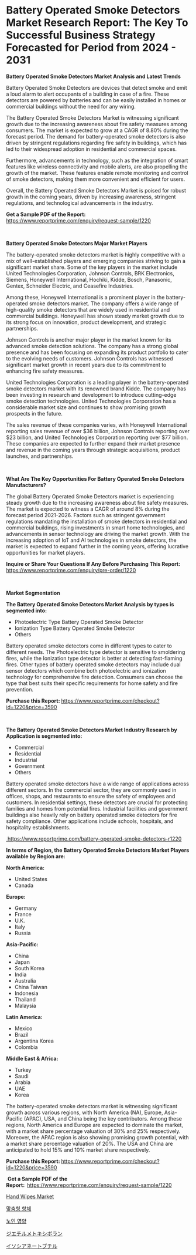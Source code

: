 <p><h1>Battery Operated Smoke Detectors Market Research Report: The Key To Successful Business Strategy Forecasted for Period from 2024 - 2031</h1></p><p><strong>Battery Operated Smoke Detectors Market Analysis and Latest Trends</strong></p>
<p><p>Battery Operated Smoke Detectors are devices that detect smoke and emit a loud alarm to alert occupants of a building in case of a fire. These detectors are powered by batteries and can be easily installed in homes or commercial buildings without the need for any wiring.</p><p>The Battery Operated Smoke Detectors Market is witnessing significant growth due to the increasing awareness about fire safety measures among consumers. The market is expected to grow at a CAGR of 8.80% during the forecast period. The demand for battery-operated smoke detectors is also driven by stringent regulations regarding fire safety in buildings, which has led to their widespread adoption in residential and commercial spaces.</p><p>Furthermore, advancements in technology, such as the integration of smart features like wireless connectivity and mobile alerts, are also propelling the growth of the market. These features enable remote monitoring and control of smoke detectors, making them more convenient and efficient for users.</p><p>Overall, the Battery Operated Smoke Detectors Market is poised for robust growth in the coming years, driven by increasing awareness, stringent regulations, and technological advancements in the industry.</p></p>
<p><strong>Get a Sample PDF of the Report:&nbsp;</strong> <a href="https://www.reportprime.com/enquiry/request-sample/1220">https://www.reportprime.com/enquiry/request-sample/1220</a></p>
<p>&nbsp;</p>
<p><strong>Battery Operated Smoke Detectors Major Market Players</strong></p>
<p><p>The battery-operated smoke detectors market is highly competitive with a mix of well-established players and emerging companies striving to gain a significant market share. Some of the key players in the market include United Technologies Corporation, Johnson Controls, BRK Electronics, Siemens, Honeywell International, Hochiki, Kidde, Bosch, Panasonic, Gentex, Schneider Electric, and Ceasefire Industries.</p><p>Among these, Honeywell International is a prominent player in the battery-operated smoke detectors market. The company offers a wide range of high-quality smoke detectors that are widely used in residential and commercial buildings. Honeywell has shown steady market growth due to its strong focus on innovation, product development, and strategic partnerships.</p><p>Johnson Controls is another major player in the market known for its advanced smoke detection solutions. The company has a strong global presence and has been focusing on expanding its product portfolio to cater to the evolving needs of customers. Johnson Controls has witnessed significant market growth in recent years due to its commitment to enhancing fire safety measures.</p><p>United Technologies Corporation is a leading player in the battery-operated smoke detectors market with its renowned brand Kidde. The company has been investing in research and development to introduce cutting-edge smoke detection technologies. United Technologies Corporation has a considerable market size and continues to show promising growth prospects in the future.</p><p>The sales revenue of these companies varies, with Honeywell International reporting sales revenue of over $36 billion, Johnson Controls reporting over $23 billion, and United Technologies Corporation reporting over $77 billion. These companies are expected to further expand their market presence and revenue in the coming years through strategic acquisitions, product launches, and partnerships.</p></p>
<p>&nbsp;</p>
<p><strong>What Are The Key Opportunities For Battery Operated Smoke Detectors Manufacturers?</strong></p>
<p><p>The global Battery Operated Smoke Detectors market is experiencing steady growth due to the increasing awareness about fire safety measures. The market is expected to witness a CAGR of around 8% during the forecast period 2021-2026. Factors such as stringent government regulations mandating the installation of smoke detectors in residential and commercial buildings, rising investments in smart home technologies, and advancements in sensor technology are driving the market growth. With the increasing adoption of IoT and AI technologies in smoke detectors, the market is expected to expand further in the coming years, offering lucrative opportunities for market players.</p></p>
<p><strong>Inquire or Share Your Questions If Any Before Purchasing This Report:</strong> <a href="https://www.reportprime.com/enquiry/pre-order/1220">https://www.reportprime.com/enquiry/pre-order/1220</a></p>
<p>&nbsp;</p>
<p><strong>Market Segmentation</strong></p>
<p><strong>The Battery Operated Smoke Detectors Market Analysis by types is segmented into:</strong></p>
<p><ul><li>Photoelectric Type Battery Operated Smoke Detector</li><li>Ionization Type Battery Operated Smoke Detector</li><li>Others</li></ul></p>
<p><p>Battery operated smoke detectors come in different types to cater to different needs. The Photoelectric type detector is sensitive to smoldering fires, while the Ionization type detector is better at detecting fast-flaming fires. Other types of battery operated smoke detectors may include dual sensor detectors which combine both photoelectric and ionization technology for comprehensive fire detection. Consumers can choose the type that best suits their specific requirements for home safety and fire prevention.</p></p>
<p><strong>Purchase this Report:&nbsp;</strong><a href="https://www.reportprime.com/checkout?id=1220&price=3590">https://www.reportprime.com/checkout?id=1220&price=3590</a></p>
<p>&nbsp;</p>
<p><strong>The Battery Operated Smoke Detectors Market Industry Research by Application is segmented into:</strong></p>
<p><ul><li>Commercial</li><li>Residential</li><li>Industrial</li><li>Government</li><li>Others</li></ul></p>
<p><p>Battery operated smoke detectors have a wide range of applications across different sectors. In the commercial sector, they are commonly used in offices, shops, and restaurants to ensure the safety of employees and customers. In residential settings, these detectors are crucial for protecting families and homes from potential fires. Industrial facilities and government buildings also heavily rely on battery operated smoke detectors for fire safety compliance. Other applications include schools, hospitals, and hospitality establishments.</p></p>
<p><a href="https://www.reportprime.com/battery-operated-smoke-detectors-r1220">&nbsp;https://www.reportprime.com/battery-operated-smoke-detectors-r1220</a></p>
<p><strong>In terms of Region, the Battery Operated Smoke Detectors Market Players available by Region are:</strong></p>
<p>
    <p> <strong> North America: </strong>
        <ul>
            <li>United States</li>
            <li>Canada</li>
        </ul>
        </p> 
    <p> <strong> Europe: </strong>
        <ul>
            <li>Germany</li>
            <li>France</li>
            <li>U.K.</li>
            <li>Italy</li>
            <li>Russia</li>
        </ul>
        </p> 
    <p> <strong> Asia-Pacific: </strong>
        <ul>
            <li>China</li>
            <li>Japan</li>
            <li>South Korea</li>
            <li>India</li>
            <li>Australia</li>
            <li>China Taiwan</li>
            <li>Indonesia</li>
            <li>Thailand</li>
            <li>Malaysia</li>
        </ul>
        </p> 
    <p> <strong> Latin America: </strong>
        <ul>
            <li>Mexico</li>
            <li>Brazil</li>
            <li>Argentina Korea</li>
            <li>Colombia</li>
        </ul>
        </p> 
    <p> <strong> Middle East & Africa: </strong>
        <ul>
            <li>Turkey</li>
            <li>Saudi</li>
            <li>Arabia</li>
            <li>UAE</li>
            <li>Korea</li>
        </ul>
    </p>
    </p>
<p><p>The battery-operated smoke detectors market is witnessing significant growth across various regions, with North America (NA), Europe, Asia-Pacific (APAC), USA, and China being the key contributors. Among these regions, North America and Europe are expected to dominate the market, with a market share percentage valuation of 30% and 25% respectively. Moreover, the APAC region is also showing promising growth potential, with a market share percentage valuation of 20%. The USA and China are anticipated to hold 15% and 10% market share respectively.</p></p>
<p><strong>Purchase this Report: </strong><a href="https://www.reportprime.com/checkout?id=1220&price=3590">https://www.reportprime.com/checkout?id=1220&price=3590</a></p>
<p>&nbsp;<strong>Get a Sample PDF of the Report:&nbsp;&nbsp;</strong><a href="https://www.reportprime.com/enquiry/request-sample/1220">https://www.reportprime.com/enquiry/request-sample/1220</a></p>
<p><strong></strong></p>
<p><p><a href="https://issuu.com/reportprime-2/docs/hand-wipes-market-size-2030.pptx">Hand Wipes Market</a></p><p><a href="https://github.com/rick7624/Market-Research-Report-List-1/blob/main/870190868470.md">맞춤형 항체</a></p><p><a href="https://github.com/GabrielBlanda5656/Market-Research-Report-List-1/blob/main/107915168469.md">노인 영양</a></p><p><a href="https://github.com/AdellaPrice2023/Market-Research-Report-List-1/blob/main/720171370980.md">ジエチルメトキシボラン</a></p><p><a href="https://github.com/andym141978/Market-Research-Report-List-1/blob/main/359345870979.md">イソシアネートブチル</a></p></p>
